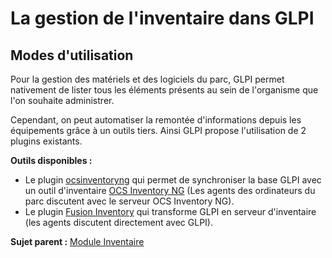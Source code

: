 La gestion de l'inventaire dans GLPI
====================================

Modes d'utilisation
-------------------

Pour la gestion des matériels et des logiciels du parc, GLPI permet nativement de lister tous les éléments présents au sein de l'organisme que l'on souhaite administrer.

Cependant, on peut automatiser la remontée d'informations depuis les équipements grâce à un outils tiers. Ainsi GLPI propose l'utilisation de 2 plugins existants.

**Outils disponibles :**

-   Le plugin [ocsinventoryng](https://forge.indepnet.net/projects/ocsinventoryng)
    qui permet de synchroniser la base GLPI avec un outil d'inventaire [OCS Inventory NG](http://www.ocsinventory-ng.org) (Les agents des
    ordinateurs du parc discutent avec le serveur OCS Inventory NG).
-   Le plugin [Fusion Inventory](http://www.fusioninventory.org) 
qui transforme GLPI en serveur d'inventaire (les agents discutent directement avec GLPI).

**Sujet parent :** [Module Inventaire](index.php?fr/03_module_inventaire/01_module_inventaire.md "Module Inventaire de GLPI")
